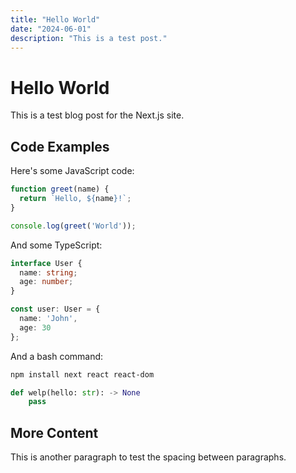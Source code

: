 ```yaml
---
title: "Hello World"
date: "2024-06-01"
description: "This is a test post."
---
```


# Hello World

This is a test blog post for the Next.js site.

## Code Examples

Here's some JavaScript code:

```javascript
function greet(name) {
  return `Hello, ${name}!`;
}

console.log(greet('World'));
```

And some TypeScript:

```typescript
interface User {
  name: string;
  age: number;
}

const user: User = {
  name: 'John',
  age: 30
};
```

And a bash command:

```bash
npm install next react react-dom
```

```python
def welp(hello: str): -> None
    pass
```

## More Content

This is another paragraph to test the spacing between paragraphs.
